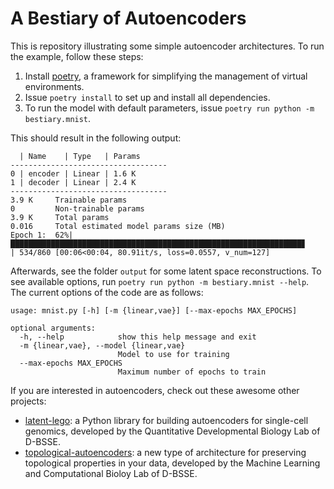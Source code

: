 # A Bestiary of Autoencoders

This is repository illustrating some simple autoencoder architectures.
To run the example, follow these steps:

1. Install [poetry](https://python-poetry.org), a framework for
   simplifying the management of virtual environments.
2. Issue `poetry install` to set up and install all dependencies.
3. To run the model with default parameters, issue `poetry run python -m bestiary.mnist`.

This should result in the following output:

```
  | Name    | Type   | Params
-----------------------------------
0 | encoder | Linear | 1.6 K
1 | decoder | Linear | 2.4 K
-----------------------------------
3.9 K     Trainable params
0         Non-trainable params
3.9 K     Total params
0.016     Total estimated model params size (MB)
Epoch 1:  62%|█████████████████████████████████████████████████████████████████▊                                        | 534/860 [00:06<00:04, 80.91it/s, loss=0.0557, v_num=127]
```

Afterwards, see the folder `output` for some latent space reconstructions. To see available options, run `poetry run python -m bestiary.mnist --help`.
The current options of the code are as follows:

```
usage: mnist.py [-h] [-m {linear,vae}] [--max-epochs MAX_EPOCHS]

optional arguments:
  -h, --help            show this help message and exit
  -m {linear,vae}, --model {linear,vae}
                        Model to use for training
  --max-epochs MAX_EPOCHS
                        Maximum number of epochs to train
```

If you are interested in autoencoders, check out these awesome other
projects:

- [latent-lego](https://github.com/quadbiolab/latent-lego): a Python library for building autoencoders for single-cell genomics, developed by the Quantitative Developmental Biology Lab of D-BSSE. 
- [topological-autoencoders](https://github.com/BorgwardtLab/topological-autoencoders): a new type of architecture for preserving topological properties in your data, developed by the Machine Learning and Computational Bioloy Lab of D-BSSE.
